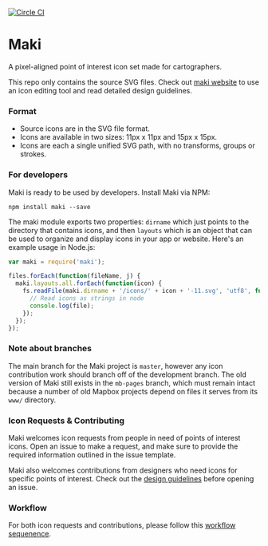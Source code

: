 [![Circle CI](https://circleci.com/gh/mapbox/maki-2.svg?style=svg)](https://circleci.com/gh/mapbox/maki-2)

# Maki

A pixel-aligned point of interest icon set made for cartographers.

This repo only contains the source SVG files. Check out [maki website](https://mapbox.com/maki-icons/) to use an icon editing tool and read detailed design guidelines.

### Format

- Source icons are in the SVG file format.
- Icons are available in two sizes: 11px x 11px and 15px x 15px.
- Icons are each a single unified SVG path, with no transforms, groups or strokes.

### For developers

Maki is ready to be used by developers. Install Maki via NPM:

```
npm install maki --save
```

The maki module exports two properties: `dirname` which just points to the directory that contains icons, and then `layouts` which is an object that can be used to organize and display icons in your app or website. Here's an example usage in Node.js:

``` js
var maki = require('maki');

files.forEach(function(fileName, j) {
  maki.layouts.all.forEach(function(icon) {
    fs.readFile(maki.dirname + '/icons/' + icon + '-11.svg', 'utf8', function(err, file) {
      // Read icons as strings in node
      console.log(file);
    });
  });
});
```

### Note about branches

The main branch for the Maki project is `master`, however any icon contribution work should branch off of the development branch. The old version of Maki still exists in the `mb-pages` branch, which must remain intact because a number of old Mapbox projects depend on files it serves from its `www/` directory.

### Icon Requests & Contributing

Maki welcomes icon requests from people in need of points of interest icons. Open an issue to make a request, and make sure to provide the required information outlined in the issue template.

Maki also welcomes contributions from designers who need icons for specific points of interest. Check out the [design guidelines](https://www.mapbox.com/maki-icons/guidelines/) before opening an issue.

### Workflow

For both icon requests and contributions, please follow this [workflow sequenence](https://gist.github.com/natslaughter/faafd62bdc43a31e57801165ba8fc4d3).

